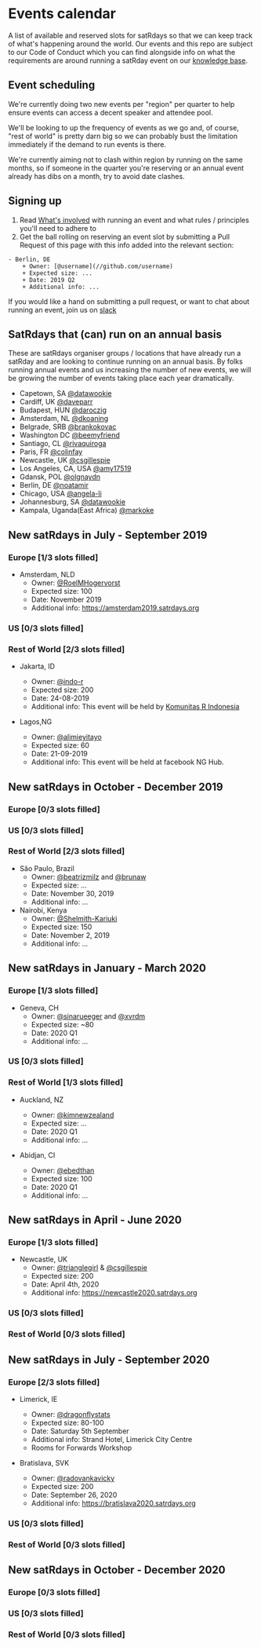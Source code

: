 # Events calendar
A list of available and reserved slots for satRdays so that we can keep track of what's happening around the world. Our events and this repo are subject to our Code of Conduct which you can find alongside info on what the requirements are around running a satRday event on our [knowledge base](//knowledgebase.satrdays.org).

## Event scheduling
We're currently doing two new events per "region" per quarter to help ensure events can access a decent speaker and attendee pool. 

We'll be looking to up the frequency of events as we go and, of course, "rest of world" is pretty darn big so we can probably bust the limitation immediately if the demand to run events is there. 

We're currently aiming not to clash within region by running on the same months, so if someone in the quarter you're reserving or an annual event already has dibs on a month, try to avoid date clashes.

## Signing up
1. Read [What's involved](https://knowledgebase.satrdays.org/newevents/) with running an event and what rules / principles you'll need to adhere to
2. Get the ball rolling on reserving an event slot by submitting a Pull Request of this page with this info added into the relevant section:

```
- Berlin, DE
    + Owner: [@username](//github.com/username)
    + Expected size: ...
    + Date: 2019 Q2
    + Additional info: ...
```

If you would like a hand on submitting a pull request, or want to chat about running an event, join us on [slack](https://join.slack.com/t/rusergroups/shared_invite/enQtMjEyNDA3MzcyMjczLTE3NWEzNjQ3MjZiMWM0OGE2ZWFiZDliNTY4NTJjYWY1NGNjMmNlNDUzNzkzOTZmMDBjYjRiZjFhNjk4MDY0ZGY)

## SatRdays that (can) run on an annual basis
These are satRdays organiser groups / locations that have already run a satRday and are looking to continue running on an annual basis. By folks running annual events and us increasing the number of new events, we will be growing the number of events taking place each year dramatically.

- Capetown, SA [@datawookie](//github.com/datawookie)
- Cardiff, UK  [@daveparr](//github.com/daveparr)
- Budapest, HUN [@daroczig](//github.com/daroczig)
- Amsterdam, NL [@dkoaning](//github.com/koaning)
- Belgrade, SRB [@brankokovac](//github.com/brankokovac)
- Washington DC [@beemyfriend](//github.com/beemyfriend)
- Santiago, CL [@rivaquiroga](//github.com/rivaquiroga)
- Paris, FR [@colinfay](//github.com/colinfay)
- Newcastle, UK [@csgillespie](//github.com/csgillespie)
- Los Angeles, CA, USA [@amy17519](//github.com/amy17519)
- Gdansk, POL [@olgnaydn](//github.com/olgnaydn)
- Berlin, DE [@noatamir](//github.com/noatamir)
- Chicago, USA [@angela-li](//github.com/angela-li)
- Johannesburg, SA [@datawookie](//github.com/datawookie)
- Kampala, Uganda(East Africa) [@markoke](//github.com/markoke)
    
## New satRdays in July - September 2019 
### Europe [1/3 slots filled]
- Amsterdam, NLD
    + Owner: [@RoelMHogervorst](//github.com/rmhogervorst)
    + Expected size: 100
    + Date: November 2019
    + Additional info: https://amsterdam2019.satrdays.org 
    

### US [0/3 slots filled]
### Rest of World [2/3 slots filled]
- Jakarta, ID
    + Owner: [@indo-r](//github.com/indo-r)
    + Expected size: 200
    + Date: 24-08-2019
    + Additional info: This event will be held by [Komunitas R Indonesia](//t.me/GNURIndonesia)
    
 - Lagos,NG
    + Owner: [@alimieyitayo](https://github.com/EYITAY)
    + Expected size: 60
    + Date: 21-09-2019
    + Additional info: This event will be held at facebook NG Hub.

## New satRdays in October - December 2019
### Europe [0/3 slots filled]
### US [0/3 slots filled]
### Rest of World [2/3 slots filled]

 - São Paulo, Brazil
    + Owner: [@beatrizmilz](https://github.com/beatrizmilz) and [@brunaw](https://github.com/brunaw)
    + Expected size: ...
    + Date: November 30, 2019
    + Additional info: ...
- Nairobi, Kenya
    + Owner: [@Shelmith-Kariuki](https://github.com/Shelmith-Kariuki)
    + Expected size: 150
    + Date: November 2, 2019
    + Additional info: ...




## New satRdays in January - March 2020
### Europe [1/3 slots filled]
- Geneva, CH
    + Owner: [@sinarueeger](//github.com/sinarueeger) and [@xvrdm](//github.com/xvrdm)
    + Expected size: ~80
    + Date: 2020 Q1
    + Additional info: ...
    
### US [0/3 slots filled]
### Rest of World [1/3 slots filled]

- Auckland, NZ
    + Owner: [@kimnewzealand](//github.com/kimnewzealand) 
    + Expected size: ...
    + Date: 2020 Q1
    + Additional info: ...
    
- Abidjan, CI
    + Owner: [@ebedthan](//github.com/ebedthan)
    + Expected size: 100
    + Date: 2020 Q1
    + Additional info: ...
    
## New satRdays in April - June 2020
### Europe [1/3 slots filled]

 - Newcastle, UK
    + Owner: [@trianglegirl](//github.com/trianglegirl) & [@csgillespie](//github.com/csgillespie)
    + Expected size: 200
    + Date: April 4th, 2020
    + Additional info: https://newcastle2020.satrdays.org 


### US [0/3 slots filled]
### Rest of World [0/3 slots filled]

## New satRdays in July - September 2020

### Europe [2/3 slots filled]

- Limerick, IE
    + Owner: [@dragonflystats](www.twitter.com/dragonfystats)
    + Expected size: 80-100
    + Date: Saturday 5th September
    + Additional info: Strand Hotel, Limerick City Centre
    + Rooms for Forwards Workshop
    
- Bratislava, SVK
    + Owner: [@radovankavicky](//github.com/radovankavicky)
    + Expected size: 200
    + Date: September 26, 2020
    + Additional info: https://bratislava2020.satrdays.org
    

### US [0/3 slots filled]
### Rest of World [0/3 slots filled]

## New satRdays in October - December 2020
### Europe [0/3 slots filled]
### US [0/3 slots filled]
### Rest of World [0/3 slots filled]
